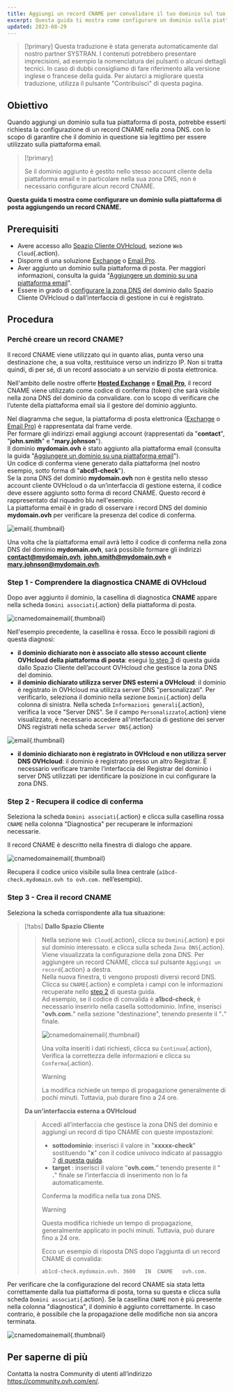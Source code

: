 ```yaml
---
title: Aggiungi un record CNAME per convalidare il tuo dominio sul tuo servizio di posta
excerpt: Questa guida ti mostra come configurare un dominio sulla piattaforma di posta aggiungendo un record CNAME
updated: 2023-08-29
---
```


> [!primary]
> Questa traduzione è stata generata automaticamente dal nostro partner SYSTRAN. I contenuti potrebbero presentare imprecisioni, ad esempio la nomenclatura dei pulsanti o alcuni dettagli tecnici. In caso di dubbi consigliamo di fare riferimento alla versione inglese o francese della guida. Per aiutarci a migliorare questa traduzione, utilizza il pulsante "Contribuisci" di questa pagina.
>

## Obiettivo

Quando aggiungi un dominio sulla tua piattaforma di posta, potrebbe esserti richiesta la configurazione di un record CNAME nella zona DNS. con lo scopo di garantire che il dominio in questione sia legittimo per essere utilizzato sulla piattaforma email.

> [!primary]
>
> Se il dominio aggiunto è gestito nello stesso account cliente della piattaforma email e in particolare nella sua zona DNS, non è necessario configurare alcun record CNAME.

**Questa guida ti mostra come configurare un dominio sulla piattaforma di posta aggiungendo un record CNAME.**

## Prerequisiti

- Avere accesso allo [Spazio Cliente OVHcloud](https://www.ovh.com/auth/?action=gotomanager&from=https://www.ovh.it/&ovhSubsidiary=it), sezione `Web Cloud`{.action}.
- Disporre di una soluzione [Exchange](https://www.ovhcloud.com/it/emails/) o [Email Pro](/links/web/email-pro).
- Aver aggiunto un dominio sulla piattaforma di posta. Per maggiori informazioni, consulta la guida "[Aggiungere un dominio su una piattaforma email](/pages/web_cloud/email_and_collaborative_solutions/microsoft_exchange/exchange_adding_domain)".
- Essere in grado di [configurare la zona DNS](/pages/web_cloud/domains/dns_zone_edit) del dominio dallo Spazio Cliente OVHcloud o dall’interfaccia di gestione in cui è registrato.

## Procedura

### Perché creare un record CNAME?

Il record CNAME viene utilizzato qui in quanto alias, punta verso una destinazione che, a sua volta, restituisce verso un indirizzo IP. Non si tratta quindi, di per sé, di un record associato a un servizio di posta elettronica.

Nell'ambito delle nostre offerte [**Hosted Exchange**](https://www.ovhcloud.com/it/emails/hosted-exchange/) e [**Email Pro**](/links/web/email-pro), il record CNAME viene utilizzato come codice di conferma (token) che sarà visibile nella zona DNS del dominio da convalidare. con lo scopo di verificare che l’utente della piattaforma email sia il gestore del dominio aggiunto.

Nel diagramma che segue, la piattaforma di posta elettronica ([Exchange](https://www.ovhcloud.com/it/emails/) o [Email Pro](/links/web/email-pro)) è rappresentata dal frame verde.<br>
Per formare gli indirizzi email aggiungi account (rappresentati da "**contact**", "**john.smith**" e "**mary.johnson**").<br>
Il dominio **mydomain.ovh** è stato aggiunto alla piattaforma email (consulta la guida "[Aggiungere un dominio su una piattaforma email](/pages/web_cloud/email_and_collaborative_solutions/microsoft_exchange/exchange_adding_domain)").<br>
Un codice di conferma viene generato dalla piattaforma (nel nostro esempio, sotto forma di "**abcd1-check**").<br>
Se la zona DNS del dominio **mydomain.ovh** non è gestita nello stesso account cliente OVHcloud o da un’interfaccia di gestione esterna, il codice deve essere aggiunto sotto forma di record CNAME. Questo record è rappresentato dal riquadro blu nell'esempio.<br>
La piattaforma email è in grado di osservare i record DNS del dominio **mydomain.ovh** per verificare la presenza del codice di conferma.

![email](images/email-dns-conf-cname01.png){.thumbnail}

Una volta che la piattaforma email avrà letto il codice di conferma nella zona DNS del dominio **mydomain.ovh**, sarà possibile formare gli indirizzi **contact@mydomain.ovh**, **john.smith@mydomain.ovh** e **mary.johnson@mydomain.ovh**.

### Step 1 - Comprendere la diagnostica CNAME di OVHcloud <a name="step1"></a>

Dopo aver aggiunto il dominio, la casellina di diagnostica **CNAME** appare nella scheda `Domini associati`{.action} della piattaforma di posta.

![cnamedomainemail](images/cname_exchange_diagnostic.png){.thumbnail}

Nell'esempio precedente, la casellina è rossa. Ecco le possibili ragioni di questa diagnosi:

- **il dominio dichiarato non è associato allo stesso account cliente OVHcloud della piattaforma di posta**: esegui [lo step 3](#step3) di questa guida dallo Spazio Cliente dell’account OVHcloud che gestisce la zona DNS del dominio.
- **il dominio dichiarato utilizza server DNS esterni a OVHcloud**: il dominio è registrato in OVHcloud ma utilizza server DNS "personalizzati". Per verificarlo, seleziona il dominio nella sezione `Domini`{.action} della colonna di sinistra. Nella scheda `Informazioni generali`{.action}, verifica la voce "Server DNS". Se il campo `Personalizzato`{.action} viene visualizzato, è necessario accedere all'interfaccia di gestione dei server DNS registrati nella scheda `Server DNS`{.action}

![email](images/email-dns-conf-cname02.png){.thumbnail}

- **il dominio dichiarato non è registrato in OVHcloud e non utilizza server DNS OVHcloud**: il dominio è registrato presso un altro Registrar. È necessario verificare tramite l’interfaccia del Registrar del dominio i server DNS utilizzati per identificare la posizione in cui configurare la zona DNS.

### Step 2 - Recupera il codice di conferma <a name="step2"></a>

Seleziona la scheda `Domini associati`{.action} e clicca sulla casellina rossa `CNAME` nella colonna "Diagnostica" per recuperare le informazioni necessarie.

Il record CNAME è descritto nella finestra di dialogo che appare.

![cnamedomainemail](images/cname_exchange_informations.png){.thumbnail}

Recupera il codice unico visibile sulla linea centrale (`a1bcd-check.mydomain.ovh to ovh.com.` nell’esempio).

### Step 3 - Crea il record CNAME <a name="step3"></a>

Seleziona la scheda corrispondente alla tua situazione:

> [!tabs]
> **Dallo Spazio Cliente**
>> Nella sezione `Web Cloud`{.action}, clicca su `Domini`{.action} e poi sul dominio interessato. e clicca sulla scheda `Zona DNS`{.action}.<br>
>> Viene visualizzata la configurazione della zona DNS. Per aggiungere un record CNAME, clicca sul pulsante `Aggiungi un record`{.action} a destra.<br>
>> Nella nuova finestra, ti vengono proposti diversi record DNS. Clicca su `CNAME`{.action} e completa i campi con le informazioni recuperate nello [step 2](#step2) di questa guida.<br>
>> Ad esempio, se il codice di convalida è **a1bcd-check**, è necessario inserirlo nella casella sottodominio. Infine, inserisci "**ovh.com.**" nella sezione "destinazione", tenendo presente il "**.**" finale.
>>
>> ![cnamedomainemail](images/cname_add_entry_dns_zone.png){.thumbnail}
>>
>> Una volta inseriti i dati richiesti, clicca su `Continua`{.action}, Verifica la correttezza delle informazioni e clicca su `Conferma`{.action}.<br>
>>
>> > [!warning]
>> >
>> > La modifica richiede un tempo di propagazione generalmente di pochi minuti. Tuttavia, può durare fino a 24 ore.
>>
> **Da un'interfaccia esterna a OVHcloud**
>>
>> Accedi all’interfaccia che gestisce la zona DNS del dominio e aggiungi un record di tipo CNAME con queste impostazioni:
>>
>> - **sottodominio**: inserisci il valore in "**xxxxx-check**" sostituendo "**x**" con il codice univoco indicato al passaggio 2 [di questa guida](#step2).
>> - **target** : inserisci il valore "**ovh.com.**" tenendo presente il " **.**" finale se l’interfaccia di inserimento non lo fa automaticamente.
>>
>> Conferma la modifica nella tua zona DNS.
>>
>> > [!warning]
>> >
>> > Questa modifica richiede un tempo di propagazione, generalmente applicato in pochi minuti. Tuttavia, può durare fino a 24 ore.
>> >
>>
>> Ecco un esempio di risposta DNS dopo l’aggiunta di un record CNAME di convalida:
>>
>> ```bash
>> ab1cd-check.mydomain.ovh. 3600	IN	CNAME	ovh.com.
>> ```

Per verificare che la configurazione del record CNAME sia stata letta correttamente dalla tua piattaforma di posta, torna su questa e clicca sulla scheda `Domini associati`{.action}. Se la casellina `CNAME` non è più presente nella colonna "diagnostica", il dominio è aggiunto correttamente. In caso contrario, è possibile che la propagazione delle modifiche non sia ancora terminata.

![cnamedomainemail](images/cname_exchange_diagnostic_green.png){.thumbnail}

## Per saperne di più

Contatta la nostra Community di utenti all’indirizzo <https://community.ovh.com/en/>.